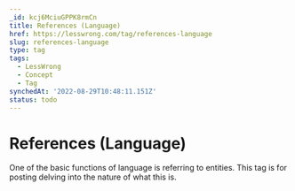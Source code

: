```yaml
---
_id: kcj6MciuGPPK8rmCn
title: References (Language)
href: https://lesswrong.com/tag/references-language
slug: references-language
type: tag
tags:
  - LessWrong
  - Concept
  - Tag
synchedAt: '2022-08-29T10:48:11.151Z'
status: todo
---
```


# References (Language)

One of the basic functions of language is referring to entities. This tag is for posting delving into the nature of what this is.
